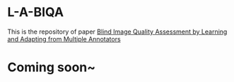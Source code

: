 # L-A-BIQA
This is the repository of paper [Blind Image Quality Assessment by Learning and Adapting from Multiple Annotators](？？)


# Coming soon~

